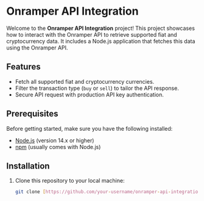 # Onramper API Integration

Welcome to the **Onramper API Integration** project! This project showcases how to interact with the Onramper API to retrieve supported fiat and cryptocurrency data. It includes a Node.js application that fetches this data using the Onramper API.

## Features

- Fetch all supported fiat and cryptocurrency currencies.
- Filter the transaction type (`buy` or `sell`) to tailor the API response.
- Secure API request with production API key authentication.

## Prerequisites

Before getting started, make sure you have the following installed:

- [Node.js](https://nodejs.org/en/) (version 14.x or higher)
- [npm](https://www.npmjs.com/get-npm) (usually comes with Node.js)

## Installation

1. Clone this repository to your local machine:

   ```bash
   git clone [https://github.com/your-username/onramper-api-integration.git](https://github.com/winos/onramper.git)
